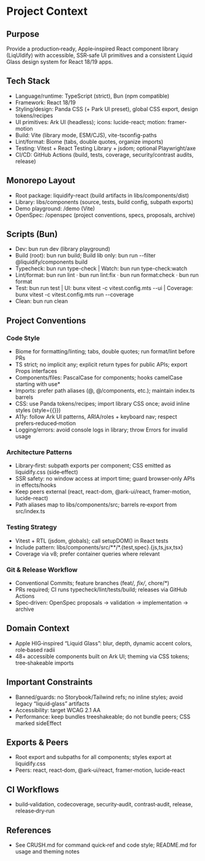 # Project Context

## Purpose
Provide a production‑ready, Apple‑inspired React component library (LiqUIdify) with accessible, SSR‑safe UI primitives and a consistent Liquid Glass design system for React 18/19 apps.

## Tech Stack
- Language/runtime: TypeScript (strict), Bun (npm compatible)
- Framework: React 18/19
- Styling/design: Panda CSS (+ Park UI preset), global CSS export, design tokens/recipes
- UI primitives: Ark UI (headless); icons: lucide-react; motion: framer-motion
- Build: Vite (library mode, ESM/CJS), vite-tsconfig-paths
- Lint/format: Biome (tabs, double quotes, organize imports)
- Testing: Vitest + React Testing Library + jsdom; optional Playwright/axe
- CI/CD: GitHub Actions (build, tests, coverage, security/contrast audits, release)

## Monorepo Layout
- Root package: liquidify-react (build artifacts in libs/components/dist)
- Library: libs/components (source, tests, build config, subpath exports)
- Demo playground: /demo (Vite)
- OpenSpec: /openspec (project conventions, specs, proposals, archive)

## Scripts (Bun)
- Dev: bun run dev (library playground)
- Build (root): bun run build; Build lib only: bun run --filter @liquidify/components build
- Typecheck: bun run type-check | Watch: bun run type-check:watch
- Lint/format: bun run lint · bun run lint:fix · bun run format:check · bun run format
- Test: bun run test | UI: bunx vitest -c vitest.config.mts --ui | Coverage: bunx vitest -c vitest.config.mts run --coverage
- Clean: bun run clean

## Project Conventions

### Code Style
- Biome for formatting/linting; tabs, double quotes; run format/lint before PRs
- TS strict; no implicit any; explicit return types for public APIs; export Props interfaces
- Components/files: PascalCase for components; hooks camelCase starting with use*
- Imports: prefer path aliases (@, @/components, etc.); maintain index.ts barrels
- CSS: use Panda tokens/recipes; import library CSS once; avoid inline styles (style={{}})
- A11y: follow Ark UI patterns, ARIA/roles + keyboard nav; respect prefers‑reduced‑motion
- Logging/errors: avoid console logs in library; throw Errors for invalid usage

### Architecture Patterns
- Library‑first: subpath exports per component; CSS emitted as liquidify.css (side‑effect)
- SSR safety: no window access at import time; guard browser‑only APIs in effects/hooks
- Keep peers external (react, react-dom, @ark-ui/react, framer-motion, lucide-react)
- Path aliases map to libs/components/src; barrels re‑export from src/index.ts

### Testing Strategy
- Vitest + RTL (jsdom, globals); call setupDOM() in React tests
- Include pattern: libs/components/src/**/*.{test,spec}.{js,ts,jsx,tsx}
- Coverage via v8; prefer container queries where relevant

### Git & Release Workflow
- Conventional Commits; feature branches (feat/*, fix/*, chore/*)
- PRs required; CI runs typecheck/lint/tests/build; releases via GitHub Actions
- Spec‑driven: OpenSpec proposals → validation → implementation → archive

## Domain Context
- Apple HIG‑inspired “Liquid Glass”: blur, depth, dynamic accent colors, role‑based radii
- 48+ accessible components built on Ark UI; theming via CSS tokens; tree‑shakeable imports

## Important Constraints
- Banned/guards: no Storybook/Tailwind refs; no inline styles; avoid legacy “liquid‑glass” artifacts
- Accessibility: target WCAG 2.1 AA
- Performance: keep bundles treeshakeable; do not bundle peers; CSS marked sideEffect

## Exports & Peers
- Root export and subpaths for all components; styles export at liquidify.css
- Peers: react, react‑dom, @ark‑ui/react, framer‑motion, lucide‑react

## CI Workflows
- build‑validation, codecoverage, security‑audit, contrast‑audit, release, release‑dry‑run

## References
- See CRUSH.md for command quick‑ref and code style; README.md for usage and theming notes
